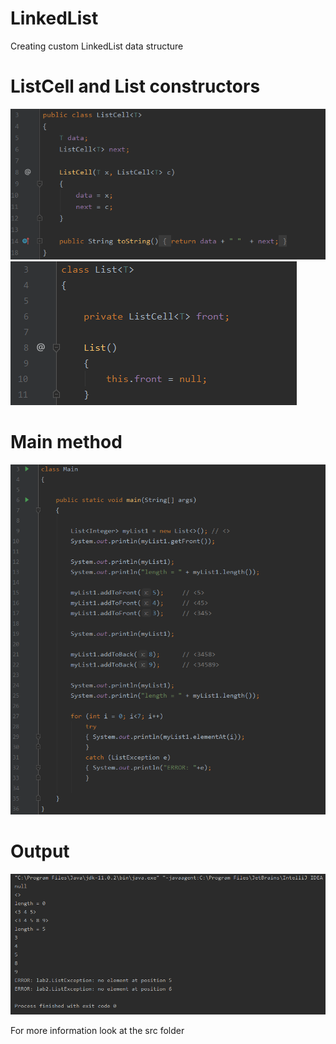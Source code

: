 # LinkedList
Creating custom LinkedList data structure

# ListCell and List constructors

![](Images/ListCellConstructor.PNG)
![](Images/ListConstructor.PNG)

# Main method

![](Images/Main.PNG)

# Output

![](Images/Output.PNG)

For more information look at the src folder
